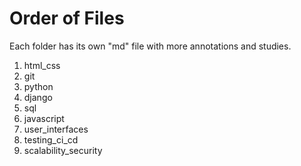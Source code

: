 # Order of Files
Each folder has its own "md" file with more annotations and studies.
1. html_css
2. git
3. python
4. django
5. sql
6. javascript
7. user_interfaces
8. testing_ci_cd
9. scalability_security
